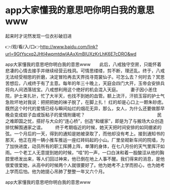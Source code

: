 # app大家懂我的意思吧你明白我的意思www
起来时才诧然发现一位衣衫破旧进

👉/观/看/入/口👉http://www.baidu.com/link?url=9GtYscxq2JHtl4wpmtdwIAAxXmBlUXzKrLhK6E7cDRO&wd

app大家懂我的意思吧你明白我的意思www　　此后，八戒独守空房，只能怀着悲凄的心情去接手并继续经营云栈洞。可情思缕缕，剪不断，理还乱。终于，八戒无法经受相思的折磨，决定冒险再去天界找寻霓裳仙子。可怎么去？何时去？冥思苦想后，八戒终于有了主意。每年的年三十晚上，天庭会四门大开，玉帝会安排兵将向人间洒落钱宝。八戒想利用这个绝好的机会混入天庭。
　　妻子因小恙住院，护士来扎针，忙了大半天，也找不到她的血管。额上流汗，汗损玉容的护士气急败坏地对我说：把把把她的袜子脱了，在脚上扎！
红的却是心口上一颗朱砂痣。　　既然这个时代的爱情已经与瞬间灿烂的烟花无异，那么，女人，为什么还要做那早晚会变成蚊子血或饭粘子的爱情附庸呢？　　　　　　　　　　　　　　
　　民之难即国之忧，搭好与大众的“连心桥”，创造“和缓家”，即是为了与搬场大众创造排忧解围通家之谊。
　　终于考期临近的时候，她天天把时间安排的如同绷紧的弦。一个月后的一天，得到的通知是她被录取了，而他却没有考上。接到通知书的那天，他正在用一辆小推车推运一座红砖码起的小山。厂里垒砌新车间的院墙，为了加快进度，动员所有的职工挥膊上阵，单薄的身体，在七八月份的天气里挥汗如雨。一个老工人无意提到她的时候，“哇”的一声，一口白沫和着一股酸涩从他的胸腔里喷发出来，等人们回过神来，他已倒在地上人事不醒。我们得来的消息，是他很爱很爱她，从高中的时候两个人就很要好了。他为她考不上学而担心，也为她考上学而后怕。他为她提心吊肺了整整一年又六个月。

app大家懂我的意思吧你明白我的意思www
